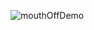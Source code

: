 
![mouthOffDemo](https://user-images.githubusercontent.com/42445005/204691477-3310c526-1544-4e12-a70a-017a3826a714.gif)
